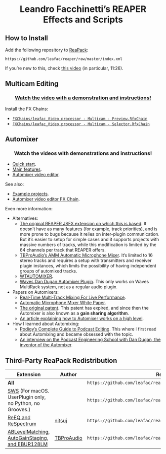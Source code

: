 <h1 align="center">Leandro Facchinetti’s REAPER Effects and Scripts</h1>

## How to Install

Add the following repository to [ReaPack](https://reapack.com):

```
https://github.com/leafac/reaper/raw/master/index.xml
```

If you’re new to this, check [this video](https://youtu.be/gVbMbqGSB7E) (in particular, 11:26).

## Multicam Editing

<h3 align="center"><a href="https://youtu.be/1BvuRgKNnqc">Watch the video with a demonstration and instructions!</a></h3>

Install the FX Chains:

- [`FXChains/leafac_Video processor - Multicam - Preview.RfxChain`](FXChains/leafac_Video%20processor%20-%20Multicam%20-%20Preview.RfxChain)
- [`FXChains/leafac_Video processor - Multicam - Selector.RfxChain`](FXChains/leafac_Video%20processor%20-%20Multicam%20-%20Selector.RfxChain)

## Automixer

<h3 align="center">Watch the videos with demonstrations and instructions!</h3>

- [Quick start](https://youtu.be/hSnk6ueU3hQ).
- [Main features](https://youtu.be/qi1jQcIaOxo).
- [Automixer video editor](https://youtu.be/aEvO3ufOqvY).

See also:

- [Example projects](https://archive.org/download/leafac/leafac_Automixer%20Examples.zip).
- [Automixer video editor FX Chain](FXChains/leafac_Automixer%20video%20editor.RfxChain).

Even more information:

- Alternatives:
  - [The original REAPER JSFX extension on which this is based](https://forum.cockos.com/showthread.php?t=173289). It doesn’t have as many features (for example, track priorities), and is more prone to bugs because it relies on inter-plugin communication. But it’s easier to setup for simple cases and it supports projects with massive numbers of tracks, while this modification is limited by the 64 channels per track that REAPER offers.
  - [TBProAudio’s AMM Automatic Microphone Mixer](https://www.tb-software.com/TBProAudio/amm.html). It’s limited to 16 stereo tracks and requires a setup with transmitters and receiver plugin instances, which limits the possibility of having independent groups of automixed tracks.
  - [WTAUTOMIXER](https://www.wtautomixer.com).
  - [Waves Dan Dugan Automixer Plugin](https://www.waves.com/plugins/dugan-automixer). This only works on Waves MultiRack system, not as a regular audio plugin.
- Papers on Automixers:
  - [Real-Time Multi-Track Mixing For Live Performance](https://zenodo.org/record/2550903#.X43irC9h01I).
  - [Automatic Microphone Mixer White Paper](https://jp.yamaha.com/files/download/other_assets/7/329527/Automixer_WhitePaper_en.pdf).
  - [The original patent](https://worldwide.espacenet.com/publicationDetails/originalDocument?CC=US&NR=3992584A&KC=A&FT=D&ND=&date=19761116&DB=&locale=en_EP). This patent has expired, and since then the Automixer is also known as a **gain sharing algorithm**.
  - [An article explaining how to Automixer works on a high level](http://www.protechaudio.com/products/PDFFiles/DuganMixing.pdf).
- How I learned about Automixing:
  - [Podigy’s Complete Guide to Podcast Editing](https://podigy.co/podcast-editing-guide/). This where I first read about Automixing and became obsessed with the topic.
  - [An interview on the Podcast Engineering School with Dan Dugan, the inventor of the Automixer](https://podcastengineeringschool.com/dan-dugan-inventor-of-the-automatic-microphone-mixer-pes-101/).

## Third-Party ReaPack Redistribution

| Extension                                                                                               | Author                                                          | Repository Index URL                                                          |
| ------------------------------------------------------------------------------------------------------- | --------------------------------------------------------------- | ----------------------------------------------------------------------------- |
| **All**                                                                                                 |                                                                 | `https://github.com/leafac/reaper/raw/master/ThirdParty/index.xml`            |
| [SWS](http://sws-extension.org) (For macOS. UserPlugin only, no Python, no Grooves.)                    |                                                                 | `https://github.com/leafac/reaper/raw/master/ThirdParty/SWS/index.xml`        |
| [ReEQ and ReSpectrum](https://forum.cockos.com/showthread.php?t=213501)                                 | [nitsuj](https://forum.cockos.com/member.php?u=121300)          | `https://github.com/leafac/reaper/raw/master/ThirdParty/ReEQ/index.xml`       |
| [ABLevelMatching, AutoGainStaging, and EBUR128LM](https://www.tb-software.com/TBProAudio/download.html) | [TBProAudio](https://www.tb-software.com/TBProAudio/index.html) | `https://github.com/leafac/reaper/raw/master/ThirdParty/TBProAudio/index.xml` |
